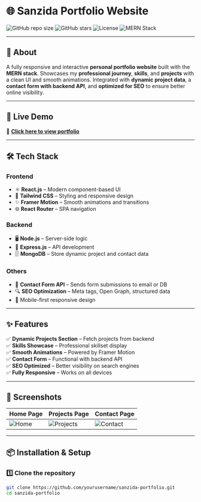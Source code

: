 # 🌐 Sanzida Portfolio Website

![GitHub repo size](https://img.shields.io/github/repo-size/yourusername/sanzida-portfolio?color=blue)
![GitHub stars](https://img.shields.io/github/stars/yourusername/sanzida-portfolio?style=social)
![License](https://img.shields.io/badge/license-MIT-green)
![MERN Stack](https://img.shields.io/badge/Stack-MERN-blue)

---

## 📖 About  
A fully responsive and interactive **personal portfolio website** built with the **MERN stack**. Showcases my **professional journey**, **skills**, and **projects** with a clean UI and smooth animations. Integrated with **dynamic project data**, a **contact form with backend API**, and **optimized for SEO** to ensure better online visibility.

---

## 🚀 Live Demo  
🔗 **[Click here to view portfolio](https://shanzidaislam17.vercel.app)**

---

## 🛠 Tech Stack  

### Frontend  
- ⚛ **React.js** – Modern component-based UI  
- 🎨 **Tailwind CSS** – Styling and responsive design  
- ✨ **Framer Motion** – Smooth animations and transitions  
- 🌐 **React Router** – SPA navigation  

### Backend  
- 🖥 **Node.js** – Server-side logic  
- 🚀 **Express.js** – API development  
- 🗄 **MongoDB** – Store dynamic project and contact data  

### Others  
- 📧 **Contact Form API** – Sends form submissions to email or DB  
- 🔍 **SEO Optimization** – Meta tags, Open Graph, structured data  
- 📱 Mobile-first responsive design  

---

## ✨ Features  
✅ **Dynamic Projects Section** – Fetch projects from backend  
✅ **Skills Showcase** – Professional skillset display  
✅ **Smooth Animations** – Powered by Framer Motion  
✅ **Contact Form** – Functional with backend API  
✅ **SEO Optimized** – Better visibility on search engines  
✅ **Fully Responsive** – Works on all devices  

---

## 📸 Screenshots  

| Home Page | Projects Page | Contact Page |
|-----------|--------------|--------------|
| ![Home](./screenshots/home.png) | ![Projects](./screenshots/projects.png) | ![Contact](./screenshots/contact.png) |

---

## 📦 Installation & Setup  

### 1️⃣ Clone the repository  
```bash
git clone https://github.com/yourusername/sanzida-portfolio.git
cd sanzida-portfolio
